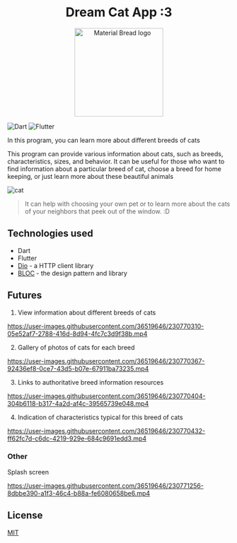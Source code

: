 <h1 align="center">Dream Cat App :3</h1>
<p align="center">
    <img width="200" src="https://github.com/Axiks/cattestapp/blob/main/assets/splash.png" alt="Material Bread logo">
</p>

![Dart](https://img.shields.io/badge/dart-%230175C2.svg?style=for-the-badge&logo=dart&logoColor=white)
![Flutter](https://img.shields.io/badge/Flutter-%2302569B.svg?style=for-the-badge&logo=Flutter&logoColor=white)

In this program, you can learn more about different breeds of cats

This program can provide various information about cats, such as breeds, characteristics, sizes, and behavior. It can be useful for those who want to find information about a particular breed of cat, choose a breed for home keeping, or just learn more about these beautiful animals

![cat](https://user-images.githubusercontent.com/36519646/230770071-46c30777-3a30-484b-8fde-4938e526cd86.jpg)
> It can help with choosing your own pet or to learn more about the cats of your neighbors that peek out of the window. :D

## Technologies used
* Dart
* Flutter
* [Dio](https://pub.dev/packages/dio) - a HTTP client library
* [BLOC](https://pub.dev/packages/bloc) - the design pattern and library

## Futures

1. View information about different breeds of cats


https://user-images.githubusercontent.com/36519646/230770310-05e52af7-2788-416d-8d94-4fc7c3d9f38b.mp4


2. Gallery of photos of cats for each breed


https://user-images.githubusercontent.com/36519646/230770367-92436ef8-0ce7-43d5-b07e-67911ba73235.mp4


3. Links to authoritative breed information resources


https://user-images.githubusercontent.com/36519646/230770404-304b6118-b317-4a2d-af4c-39565739e048.mp4


4. Indication of characteristics typical for this breed of cats

https://user-images.githubusercontent.com/36519646/230770432-ff62fc7d-c6dc-4219-929e-684c9691edd3.mp4

### Other
Splash screen

https://user-images.githubusercontent.com/36519646/230771256-8dbbe390-a1f3-46c4-b88a-fe6080658be6.mp4

## License

[MIT](https://choosealicense.com/licenses/mit/)



